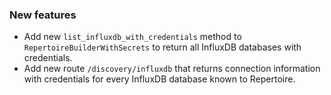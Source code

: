 ### New features

- Add new `list_influxdb_with_credentials` method to `RepertoireBuilderWithSecrets` to return all InfluxDB databases with credentials.
- Add new route `/discovery/influxdb` that returns connection information with credentials for every InfluxDB database known to Repertoire.
